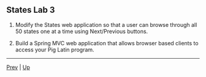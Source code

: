 ## States Lab 3

1. Modify the States web application so that a user can browse through all 50 states one at a time using Next/Previous buttons.  

2. Build a Spring MVC web application that allows browser based clients to access your Pig Latin program.

<hr>

[Prev](unittestsession.md) | [Up](../README.md)
